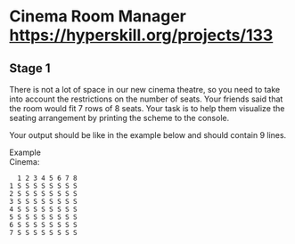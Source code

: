 # Cinema Room Manager https://hyperskill.org/projects/133

## Stage 1  
There is not a lot of space in our new cinema theatre, so you need to take into account the restrictions on the number of seats. Your friends said that the room would fit 7 rows of 8 seats. Your task is to help them visualize the seating arrangement by printing the scheme to the console.

Your output should be like in the example below and should contain 9 lines.

Example  
Cinema:  
```
  1 2 3 4 5 6 7 8  
1 S S S S S S S S  
2 S S S S S S S S  
3 S S S S S S S S  
4 S S S S S S S S  
5 S S S S S S S S  
6 S S S S S S S S  
7 S S S S S S S S
```